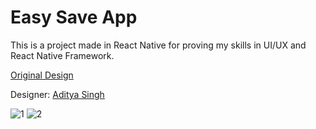 # Easy Save App
This is a project made in React Native for proving my skills in UI/UX and React Native Framework.


[Original Design](https://www.behance.net/gallery/81311133/EasySave-Money-Saving-App-UIUx)

Designer: [Aditya Singh](https://www.behance.net/adityapro)

![1](https://user-images.githubusercontent.com/20091777/119235656-9854fc80-bb01-11eb-9663-06ec36ef4fb0.jpg)
![2](https://user-images.githubusercontent.com/20091777/119235677-b7ec2500-bb01-11eb-9d3b-283510c762b7.jpg)
